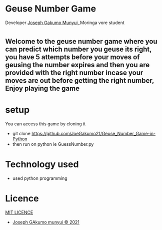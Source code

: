 # Geuse Number Game
Developer <a href="#">Joseph Gakumo Munyui, </a>Moringa vore student
#

## Welcome to the geuse number game where you can predict which number you geuse its right, you have 5 attempts before your moves of geusing the number expires and then you are provided with the right number incase your moves are out before getting the right number, Enjoy playing the game
# setup
You can access this game by cloning it
* git clone https://github.com/JoeGakumo21/Geuse_Number_Game-in-Python
* then run on python  ie GuessNumber.py
# Technology used
* used python programming
# Licence
<a href="https://choosealicense.com/licenses/mit/">MIT LICENCE
* Joseph GAkumo munyui &copy; 2021
